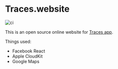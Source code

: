 # Traces.website

![ci](https://travis-ci.org/TracesApp2015/react-traces-website.svg?branch=master)

This is an open source online website for [Traces app](http://traces.website/).

Things used:

* Facebook React
* Apple CloudKit
* Google Maps
